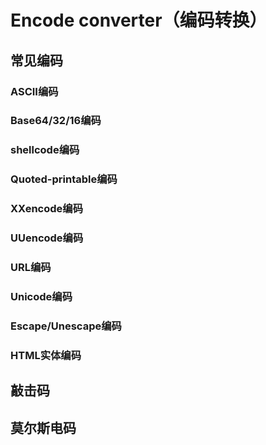 Encode converter（编码转换）
=======================================

## 常见编码

### ASCII编码



### Base64/32/16编码

### shellcode编码


### Quoted-printable编码


### XXencode编码


### UUencode编码


### URL编码


### Unicode编码


### Escape/Unescape编码


### HTML实体编码

## 敲击码

## 莫尔斯电码